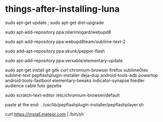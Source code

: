 things-after-installing-luna
============================

sudo apt-get update ; sudo apt-get dist-upgrade

sudo apt-add-repository ppa:nilarimogard/webupd8

sudo apt-add-repository ppa:webupd8team/sublime-text-2

sudo add-apt-repository ppa:skunk/pepper-flash

sudo apt-add-repository ppa:versable/elementary-update


sudo apt-get install git gitk curl chromium-browser firefox sublime0tex sublime-text pepflashplugin-installer deja-dup android-tools-adb powertop android-tools-fastboot elementary-tweaks indicator-synapse feedler audience cable foto gazette

sudo scratch-text-editor /etc/chromium-browser/default 

paste at the end: . /usr/lib/pepflashplugin-installer/pepflashplayer.sh


curl https://install.meteor.com | /bin/sh
